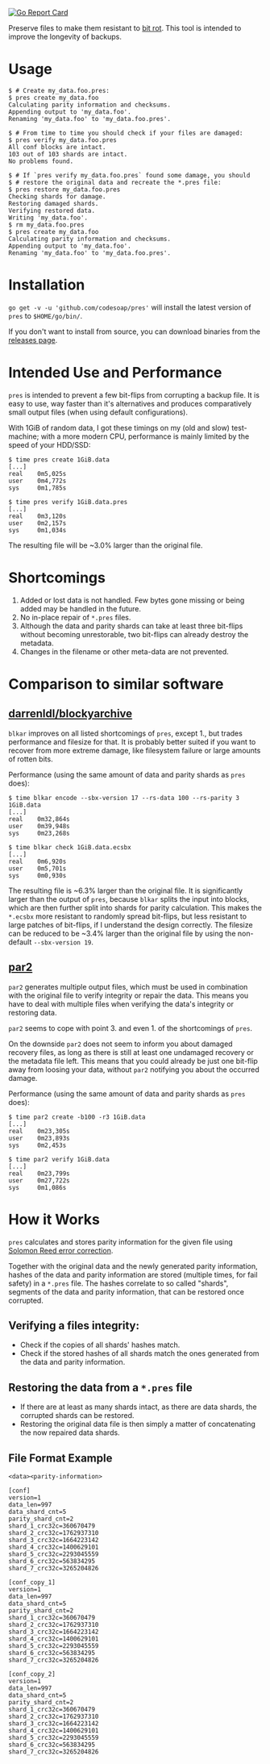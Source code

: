 [![Go Report Card](https://goreportcard.com/badge/github.com/codesoap/pres)](https://goreportcard.com/report/github.com/codesoap/pres)

Preserve files to make them resistant to
[bit rot](https://en.wikipedia.org/wiki/Data_rot). This tool is intended
to improve the longevity of backups.

# Usage
```console
$ # Create my_data.foo.pres:
$ pres create my_data.foo
Calculating parity information and checksums.
Appending output to 'my_data.foo'.
Renaming 'my_data.foo' to 'my_data.foo.pres'.

$ # From time to time you should check if your files are damaged:
$ pres verify my_data.foo.pres
All conf blocks are intact.
103 out of 103 shards are intact.
No problems found.

$ # If `pres verify my_data.foo.pres` found some damage, you should
$ # restore the original data and recreate the *.pres file:
$ pres restore my_data.foo.pres
Checking shards for damage.
Restoring damaged shards.
Verifying restored data.
Writing 'my_data.foo'.
$ rm my_data.foo.pres
$ pres create my_data.foo
Calculating parity information and checksums.
Appending output to 'my_data.foo'.
Renaming 'my_data.foo' to 'my_data.foo.pres'.
```

# Installation
`go get -v -u 'github.com/codesoap/pres'` will install the latest
version of `pres` to `$HOME/go/bin/`.

If you don't want to install from source, you can download binaries from
the [releases page](https://github.com/codesoap/pres/releases).

# Intended Use and Performance
`pres` is intended to prevent a few bit-flips from corrupting a backup
file. It is easy to use, way faster than it's alternatives and produces
comparatively small output files (when using default configurations).

With 1GiB of random data, I got these timings on my (old and slow)
test-machine; with a more modern CPU, performance is mainly limited by
the speed of your HDD/SSD:
```console
$ time pres create 1GiB.data
[...]
real    0m5,025s
user    0m4,772s
sys     0m1,785s

$ time pres verify 1GiB.data.pres
[...]
real    0m3,120s
user    0m2,157s
sys     0m1,034s
```

The resulting file will be ~3.0% larger than the original file.

# Shortcomings
1. Added or lost data is not handled. Few bytes gone missing or being
   added may be handled in the future.
2. No in-place repair of `*.pres` files.
3. Although the data and parity shards can take at least three bit-flips
   without becoming unrestorable, two bit-flips can already destroy the
   metadata.
4. Changes in the filename or other meta-data are not prevented.

# Comparison to similar software
## [darrenldl/blockyarchive](https://github.com/darrenldl/blockyarchive)
`blkar` improves on all listed shortcomings of `pres`, except 1., but
trades performance and filesize for that. It is probably better suited
if you want to recover from more extreme damage, like filesystem failure
or large amounts of rotten bits.

Performance (using the same amount of data and parity shards as `pres` does):
```console
$ time blkar encode --sbx-version 17 --rs-data 100 --rs-parity 3 1GiB.data
[...]
real    0m32,864s
user    0m39,948s
sys     0m23,268s

$ time blkar check 1GiB.data.ecsbx
[...]
real    0m6,920s
user    0m5,701s
sys     0m0,930s
```

The resulting file is ~6.3% larger than the original file. It is
significantly larger than the output of `pres`, because `blkar` splits
the input into blocks, which are then further split into shards for
parity calculation. This makes the `*.ecsbx` more resistant to randomly
spread bit-flips, but less resistant to large patches of bit-flips, if I
understand the design correctly. The filesize can be reduced to be ~3.4%
larger than the original file by using the non-default
`--sbx-version 19`.

## [par2](https://github.com/Parchive/par2cmdline/)
`par2` generates multiple output files, which must be used in
combination with the original file to verify integrity or repair the
data. This means you have to deal with multiple files when
verifying the data's integrity or restoring data.

`par2` seems to cope with point 3. and even 1. of the shortcomings of
`pres`.

On the downside `par2` does not seem to inform you about damaged
recovery files, as long as there is still at least one undamaged
recovery or the metadata file left. This means that you could already be
just one bit-flip away from loosing your data, without `par2` notifying
you about the occurred damage.

Performance (using the same amount of data and parity shards as `pres` does):
```console
$ time par2 create -b100 -r3 1GiB.data
[...]
real    0m23,305s
user    0m23,893s
sys     0m2,453s

$ time par2 verify 1GiB.data
[...]
real    0m23,799s
user    0m27,722s
sys     0m1,086s
```

# How it Works
`pres` calculates and stores parity information for the given file
using [Solomon Reed error correction](https://en.wikipedia.org/wiki/Reed_Solomon).

Together with the original data and the newly generated parity
information, hashes of the data and parity information are stored
(multiple times, for fail safety) in a `*.pres` file. The hashes
correlate to so called "shards", segments of the data and parity
information, that can be restored once corrupted.

## Verifying a files integrity:
- Check if the copies of all shards' hashes match.
- Check if the stored hashes of all shards match the ones
  generated from the data and parity information.
   
## Restoring the data from a `*.pres` file
- If there are at least as many shards intact, as there are data
  shards, the corrupted shards can be restored.
- Restoring the original data file is then simply a matter of
  concatenating the now repaired data shards.

## File Format Example
```
<data><parity-information>

[conf]
version=1
data_len=997
data_shard_cnt=5
parity_shard_cnt=2
shard_1_crc32c=360670479
shard_2_crc32c=1762937310
shard_3_crc32c=1664223142
shard_4_crc32c=1400629101
shard_5_crc32c=2293045559
shard_6_crc32c=563834295
shard_7_crc32c=3265204826

[conf_copy_1]
version=1
data_len=997
data_shard_cnt=5
parity_shard_cnt=2
shard_1_crc32c=360670479
shard_2_crc32c=1762937310
shard_3_crc32c=1664223142
shard_4_crc32c=1400629101
shard_5_crc32c=2293045559
shard_6_crc32c=563834295
shard_7_crc32c=3265204826

[conf_copy_2]
version=1
data_len=997
data_shard_cnt=5
parity_shard_cnt=2
shard_1_crc32c=360670479
shard_2_crc32c=1762937310
shard_3_crc32c=1664223142
shard_4_crc32c=1400629101
shard_5_crc32c=2293045559
shard_6_crc32c=563834295
shard_7_crc32c=3265204826
```
